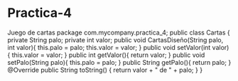 # Practica-4
Juego de cartas 
package com.mycompany.practica_4;
public class Cartas {
    private String palo;
    private int valor;
    public void CartasDiseño(String palo, int valor){
        this.palo = palo;
        this.valor = valor;
    }
    public void setValor(int valor){
        this.valor = valor;
    }
    public int getValor(){
        return valor;
    }
    public void setPalo(String palo){
        this.palo = palo;
    }
    public String getPalo(){
        return palo;
    }
    @Override
      public String toString() {
        return valor + " de " + palo;
    }
}
